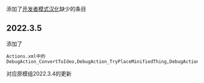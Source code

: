 添加了[开发者模式汉化](https://steamcommunity.com/sharedfiles/filedetails/?id=2190249420)缺少的条目
## 2022.3.5
添加了
```
Actions.xml中的
DebugAction_ConvertToIdeo,DebugAction_TryPlaceMinifiedThing,DebugAction_CreateMealWithSpecifics
```
对应原模组2022.3.4的更新